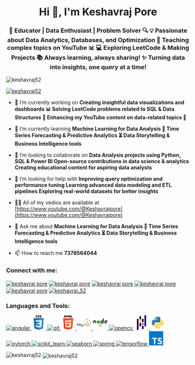 <h1 align="center">Hi 👋, I'm Keshavraj Pore</h1>
<h3 align="center">🚀 Educator | Data Enthusiast | Problem Solver 🔍 💡 Passionate about Data Analytics, Databases, and Optimization 🎥 Teaching complex topics on YouTube 📊 💻 Exploring LeetCode & Making Projects 📚 Always learning, always sharing! ✨ Turning data into insights, one query at a time!</h3>

<p align="left"> <img src="https://komarev.com/ghpvc/?username=keshavraj52&label=Profile%20views&color=0e75b6&style=flat" alt="keshavraj52" /> </p>

<p align="left"> <a href="https://github.com/ryo-ma/github-profile-trophy"><img src="https://github-profile-trophy.vercel.app/?username=keshavraj52" alt="keshavraj52" /></a> </p>

- 🔭 I’m currently working on **Creating insightful data visualizations and dashboards 📊 Solving LeetCode problems related to SQL & Data Structures 📌 Enhancing my YouTube content on data-related topics 🎥**

- 🌱 I’m currently learning **Machine Learning for Data Analysis 🧠 Time Series Forecasting & Predictive Analytics ⏳ Data Storytelling & Business Intelligence tools**

- 👯 I’m looking to collaborate on **Data Analysis projects using Python, SQL & Power BI Open-source contributions in data science & analytics Creating educational content for aspiring data analysts**

- 🤝 I’m looking for help with **Improving query optimization and performance tuning Learning advanced data modeling and ETL pipelines Exploring real-world datasets for better insights**

- 👨‍💻 All of my vedios are available at [https://www.youtube.com/@Keshavrajpore](https://www.youtube.com/@Keshavrajpore)

- 💬 Ask me about **Machine Learning for Data Analysis 🧠 Time Series Forecasting & Predictive Analytics ⏳ Data Storytelling & Business Intelligence tools**

- 📫 How to reach me **7378564044**

<h3 align="left">Connect with me:</h3>
<p align="left">
<a href="https://linkedin.com/in/keshavraj pore" target="blank"><img align="center" src="https://raw.githubusercontent.com/rahuldkjain/github-profile-readme-generator/master/src/images/icons/Social/linked-in-alt.svg" alt="keshavraj pore" height="30" width="40" /></a>
<a href="https://kaggle.com/keshavraj pore" target="blank"><img align="center" src="https://raw.githubusercontent.com/rahuldkjain/github-profile-readme-generator/master/src/images/icons/Social/kaggle.svg" alt="keshavraj pore" height="30" width="40" /></a>
<a href="https://instagram.com/keshavraj pore" target="blank"><img align="center" src="https://raw.githubusercontent.com/rahuldkjain/github-profile-readme-generator/master/src/images/icons/Social/instagram.svg" alt="keshavraj pore" height="30" width="40" /></a>
<a href="https://www.youtube.com/c/keshavraj pore" target="blank"><img align="center" src="https://raw.githubusercontent.com/rahuldkjain/github-profile-readme-generator/master/src/images/icons/Social/youtube.svg" alt="keshavraj pore" height="30" width="40" /></a>
<a href="https://www.hackerrank.com/keshavraj pore" target="blank"><img align="center" src="https://raw.githubusercontent.com/rahuldkjain/github-profile-readme-generator/master/src/images/icons/Social/hackerrank.svg" alt="keshavraj pore" height="30" width="40" /></a>
<a href="https://www.leetcode.com/keshavraj_52" target="blank"><img align="center" src="https://raw.githubusercontent.com/rahuldkjain/github-profile-readme-generator/master/src/images/icons/Social/leet-code.svg" alt="keshavraj_52" height="30" width="40" /></a>
</p>

<h3 align="left">Languages and Tools:</h3>
<p align="left"> <a href="https://angular.io" target="_blank" rel="noreferrer"> <img src="https://angular.io/assets/images/logos/angular/angular.svg" alt="angular" width="40" height="40"/> </a> <a href="https://www.w3schools.com/css/" target="_blank" rel="noreferrer"> <img src="https://raw.githubusercontent.com/devicons/devicon/master/icons/css3/css3-original-wordmark.svg" alt="css3" width="40" height="40"/> </a> <a href="https://git-scm.com/" target="_blank" rel="noreferrer"> <img src="https://www.vectorlogo.zone/logos/git-scm/git-scm-icon.svg" alt="git" width="40" height="40"/> </a> <a href="https://www.w3.org/html/" target="_blank" rel="noreferrer"> <img src="https://raw.githubusercontent.com/devicons/devicon/master/icons/html5/html5-original-wordmark.svg" alt="html5" width="40" height="40"/> </a> <a href="https://www.mysql.com/" target="_blank" rel="noreferrer"> <img src="https://raw.githubusercontent.com/devicons/devicon/master/icons/mysql/mysql-original-wordmark.svg" alt="mysql" width="40" height="40"/> </a> <a href="https://nodejs.org" target="_blank" rel="noreferrer"> <img src="https://raw.githubusercontent.com/devicons/devicon/master/icons/nodejs/nodejs-original-wordmark.svg" alt="nodejs" width="40" height="40"/> </a> <a href="https://opencv.org/" target="_blank" rel="noreferrer"> <img src="https://www.vectorlogo.zone/logos/opencv/opencv-icon.svg" alt="opencv" width="40" height="40"/> </a> <a href="https://pandas.pydata.org/" target="_blank" rel="noreferrer"> <img src="https://raw.githubusercontent.com/devicons/devicon/2ae2a900d2f041da66e950e4d48052658d850630/icons/pandas/pandas-original.svg" alt="pandas" width="40" height="40"/> </a> <a href="https://www.python.org" target="_blank" rel="noreferrer"> <img src="https://raw.githubusercontent.com/devicons/devicon/master/icons/python/python-original.svg" alt="python" width="40" height="40"/> </a> <a href="https://pytorch.org/" target="_blank" rel="noreferrer"> <img src="https://www.vectorlogo.zone/logos/pytorch/pytorch-icon.svg" alt="pytorch" width="40" height="40"/> </a> <a href="https://scikit-learn.org/" target="_blank" rel="noreferrer"> <img src="https://upload.wikimedia.org/wikipedia/commons/0/05/Scikit_learn_logo_small.svg" alt="scikit_learn" width="40" height="40"/> </a> <a href="https://seaborn.pydata.org/" target="_blank" rel="noreferrer"> <img src="https://seaborn.pydata.org/_images/logo-mark-lightbg.svg" alt="seaborn" width="40" height="40"/> </a> <a href="https://spring.io/" target="_blank" rel="noreferrer"> <img src="https://www.vectorlogo.zone/logos/springio/springio-icon.svg" alt="spring" width="40" height="40"/> </a> <a href="https://www.tensorflow.org" target="_blank" rel="noreferrer"> <img src="https://www.vectorlogo.zone/logos/tensorflow/tensorflow-icon.svg" alt="tensorflow" width="40" height="40"/> </a> <a href="https://www.typescriptlang.org/" target="_blank" rel="noreferrer"> <img src="https://raw.githubusercontent.com/devicons/devicon/master/icons/typescript/typescript-original.svg" alt="typescript" width="40" height="40"/> </a> </p>

<p><img align="left" src="https://github-readme-stats.vercel.app/api/top-langs?username=keshavraj52&show_icons=true&locale=en&layout=compact" alt="keshavraj52" /></p>

<p>&nbsp;<img align="center" src="https://github-readme-stats.vercel.app/api?username=keshavraj52&show_icons=true&locale=en" alt="keshavraj52" /></p>

